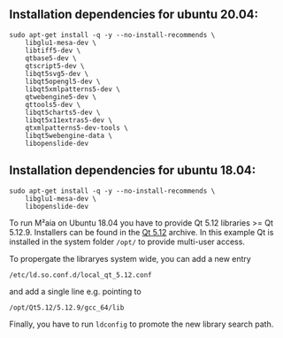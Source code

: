 ## Installation dependencies for ubuntu 20.04:

```
sudo apt-get install -q -y --no-install-recommends \
    libglu1-mesa-dev \
    libtiff5-dev \
    qtbase5-dev \
    qtscript5-dev \
    libqt5svg5-dev \
    libqt5opengl5-dev \
    libqt5xmlpatterns5-dev \
    qtwebengine5-dev \
    qttools5-dev \
    libqt5charts5-dev \
    libqt5x11extras5-dev \
    qtxmlpatterns5-dev-tools \
    libqt5webengine-data \
    libopenslide-dev
```

## Installation dependencies for ubuntu 18.04:

```
sudo apt-get install -q -y --no-install-recommends \
    libglu1-mesa-dev \
    libopenslide-dev
```
To run M²aia on Ubuntu 18.04 you have to provide Qt 5.12 libraries >= Qt 5.12.9. Installers can be found in the [Qt 5.12] archive. In this example Qt is installed in the system folder ```/opt/``` to provide multi-user access.

To propergate the libraryes system wide, you can add a new entry

``` /etc/ld.so.conf.d/local_qt_5.12.conf ```

and add a single line e.g. pointing to

``` /opt/Qt5.12/5.12.9/gcc_64/lib ```

Finally, you have to run ```ldconfig``` to promote the new library search path.


[Qt 5.12]: https://download.qt.io/archive/qt/5.12/
